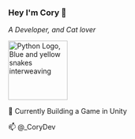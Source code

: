 ### Hey I'm Cory 👋

*A Developer, and Cat lover*

<img src="https://en.wikipedia.org/wiki/Unity_(game_engine)#/media/File:Unity_Technologies_logo.svg" alt="Python Logo, Blue and yellow snakes interweaving" width="120px" height="120px" />

🌱 Currently Building a Game in Unity


📫 @_CoryDev
<!--
**Coryf65/Coryf65** is a ✨ _special_ ✨ repository because its `README.md` (this file) appears on your GitHub profile.

Here are some ideas to get you started:

- 🔭 I’m currently working on ...
- 🌱 I’m currently learning ...
- 👯 I’m looking to collaborate on ...
- 🤔 I’m looking for help with ...
- 💬 Ask me about ...
- 📫 How to reach me: ...
- 😄 Pronouns: ...
- ⚡ Fun fact: ...
-->
